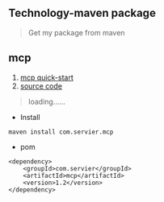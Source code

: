 ## Technology-maven package

> Get my package from maven  

## mcp 
1. [mcp quick-start](https://luoaijun.github.io/com.cdes.custom.talend/#/chapter2/chapter2)
2. [source code](https://github.com/luoaijun/MCPUtils)

> loading......

- Install 
```
maven install com.servier.mcp
```


- pom 
```
<dependency>
    <groupId>com.servier</groupId>
    <artifactId>mcp</artifactId>
    <version>1.2</version>
</dependency>
```